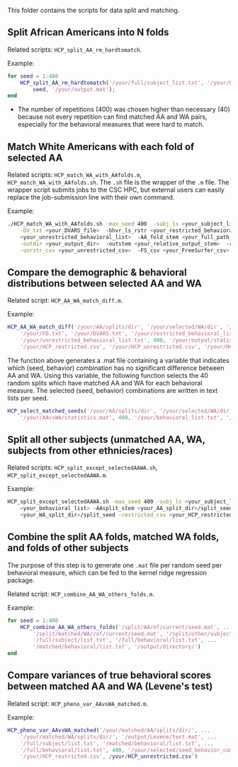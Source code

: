 This folder contains the scripts for data split and matching.

## Split African Americans into N folds

Related scripts: `HCP_split_AA_rm_hardtomatch`.

Example:

```matlab
for seed = 1:400
    HCP_split_AA_rm_hardtomatch('/your/full/subject_list.txt', '/your/hard/to/match/AA_list.txt', 10, ...
        seed, '/your/output.mat');
end
```

* The number of repetitions (400) was chosen higher than necessary (40) because not every repetition can find matched AA and WA pairs, especially for the behavioral measures that were hard to match.

## Match White Americans with each fold of selected AA

Related scripts: `HCP_match_WA_with_AAfolds.m`, `HCP_match_WA_with_AAfolds.sh`. The `.sh` file is the wrapper of the `.m` file. The wrapper script submits jobs to the CSC HPC, but external users can easily replace the job-submission line with their own command.

Example:
```bash
./HCP_match_WA_with_AAfolds.sh -max_seed 400  -subj_ls <your_subject_list>  -FD_txt <your_FD_file>  \
    -DV_txt <your_DVARS_file>  -bhvr_ls_rstr <your_restricted_behavioral_list>  -bhvr_ls_unrstr \
    <your_unrestricted_behavioral_list>  -AA_fold_stem <your_full_path_stem_of_AA_split> \
    -outdir <your_output_dir>  -outstem <your_relative_output_stem>  -rstr_csv <your_restricted_csv> \
    -unrstr_csv <your_unrestricted_csv>  -FS_csv <your_FreeSurfer_csv>
```

## Compare the demographic & behavioral distributions between selected AA and WA

Related script: `HCP_AA_WA_match_diff.m`.

Example:
```matlab
HCP_AA_WA_match_diff('/your/AA/splits/dir', '/your/selected/WA/dir', '/your/full/subject_list.txt', ...
    '/your/FD.txt', '/your/DVARS.txt', '/your/restricted_behavioral_list.txt', ...
    '/your/unrestricted_behavioral_list.txt', 400, '/your/output/statistics.mat', ...
    '/your/HCP_restricted.csv', '/your/HCP_unrestricted.csv', '/your/HCP_FreeSurfer.csv')
```

The function above generates a .mat file containing a variable that indicates which (seed, behavior) combination has no significant difference between AA and WA. Using this variable, the following function selects the 40 random splits which have matched AA and WA for each behavioral measure. The selected (seed, behavior) combinations are written in text lists per seed.

```matlab
HCP_select_matched_seeds('/your/AA/splits/dir', '/your/selected/WA/dir', ...
    '/your/AAvsWA/statistics.mat', 400, '/your/behavioral_list.txt', '/your/output/dir');
```

## Split all other subjects (unmatched AA, WA, subjects from other ethnicies/races)

Related scripts: `HCP_split_except_selectedAAWA.sh`, `HCP_split_except_selectedAAWA.m`.

Example:
```bash
HCP_split_except_selectedAAWA.sh -max_seed 400 -subj_ls <your_subject_list> -bhvr_ls \
    <your_behavioral_list> -AAsplit_stem <your_AA_split_dir>/split_seed -WAsplit_stem \
    <your_WA_split_dir>/split_seed -restricted_csv <your_HCP_restricted_csv> -outdir <your_output_dir>
```

## Combine the split AA folds, matched WA folds, and folds of other subjects

The purpose of this step is to generate one `.mat` file per random seed per behavioral measure, which can be fed to the kernel ridge regression package.

Related script: `HCP_combine_AA_WA_others_folds.m`.

Example:
```matlab
for seed = 1:400
    HCP_combine_AA_WA_others_folds('/split/AA/of/current/seed.mat', ...
        '/split/matched/WA//of/current/seed.mat', '/split/other/subjects/of/current/seed.mat', ...
        '/full/subject/list.txt', '/full/behavioral/list.txt', ...
        '/matched/behavioral/list.txt', '/output/directory/')
end
```

## Compare variances of true behavioral scores between matched AA and WA (Levene's test)

Related script: `HCP_pheno_var_AAvsWA_matched.m`.

Example:

```matlab
HCP_pheno_var_AAvsWA_matched('/your/matched/AA/splits/dir/', ...
    '/your/matched/WA/splits/dir/', '/output/Levene/test.mat', ...
    '/full/subject/list.txt', '/matched/behavioral/list.txt', ...
    '/full/behavioral/list.txt', 400, '/your/selected/seed_behavior_comb/lists/dir/', ...
    '/your/HCP_restricted.csv', /your/HCP_unrestricted.csv')
```